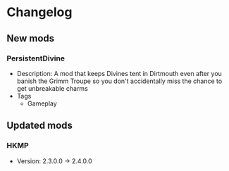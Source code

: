 # Changelog


## New mods

### PersistentDivine

- Description: A mod that keeps Divines tent in Dirtmouth even after you banish the Grimm Troupe so you don&#x27;t accidentally miss the chance to get unbreakable charms
- Tags
  + Gameplay


## Updated mods

### HKMP

- Version: 2.3.0.0 -> 2.4.0.0

